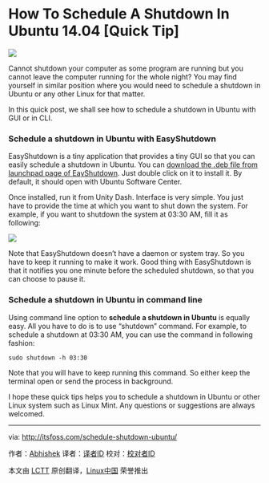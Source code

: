 How To Schedule A Shutdown In Ubuntu 14.04 [Quick Tip]
================================================================================
![](http://itsfoss.itsfoss.netdna-cdn.com/wp-content/uploads/2014/08/Schedule_Shutdown_Ubuntu.jpeg)

Cannot shutdown your computer as some program are running but you cannot leave the computer running for the whole night? You may find yourself in similar position where you would need to schedule a shutdown in Ubuntu or any other Linux for that matter.

In this quick post, we shall see how to schedule a shutdown in Ubuntu with GUI or in CLI.

### Schedule a shutdown in Ubuntu with EasyShutdown ###

EasyShutdown is a tiny application that provides a tiny GUI so that you can easily schedule a shutdown in Ubuntu. You can [download the .deb file from launchpad page of EayShutdown][1]. Just double click on it to install it. By default, it should open with Ubuntu Software Center.

Once installed, run it from Unity Dash. Interface is very simple. You just have to provide the time at which you want to shut down the system. For example, if you want to shutdown the system at 03:30 AM, fill it as following:

![](http://itsfoss.itsfoss.netdna-cdn.com/wp-content/uploads/2014/08/Schedule_Shudown_Ubuntu.jpeg)

Note that EasyShutdown doesn’t have a daemon or system tray. So you have to keep it running to make it work. Good thing with EasyShutdown is that it notifies you one minute before the scheduled shutdown, so that you can choose to pause it.

### Schedule a shutdown in Ubuntu in command line ###

Using command line option to **schedule a shutdown in Ubuntu** is equally easy. All you have to do is to use “shutdown” command. For example, to schedule a shutdown at 03:30 AM, you can use the command in following fashion:

    sudo shutdown -h 03:30

Note that you will have to keep running this command. So either keep the terminal open or send the process in background.

I hope these quick tips helps you to schedule a shutdown in Ubuntu or other Linux system such as Linux Mint. Any questions or suggestions are always welcomed.

--------------------------------------------------------------------------------

via: http://itsfoss.com/schedule-shutdown-ubuntu/

作者：[Abhishek][a]
译者：[译者ID](https://github.com/译者ID)
校对：[校对者ID](https://github.com/校对者ID)

本文由 [LCTT](https://github.com/LCTT/TranslateProject) 原创翻译，[Linux中国](http://linux.cn/) 荣誉推出

[a]:http://itsfoss.com/author/Abhishek/
[1]:https://launchpad.net/easyshutdown